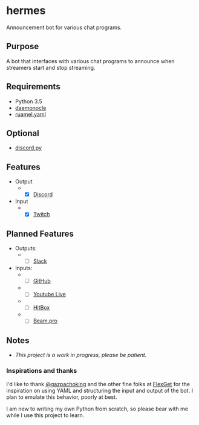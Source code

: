 # hermes
Announcement bot for various chat programs.

## Purpose
A bot that interfaces with various chat programs to announce when streamers start and stop streaming.

## Requirements
* Python 3.5
* [daemonocle](https://github.com/jnrbsn/daemonocle)
* [ruamel.yaml](https://pypi.python.org/pypi/ruamel.yaml)

## Optional
* [discord.py](https://github.com/Rapptz/discord.py)

## Features
* Output
  * - [x] [Discord](https://www.discordapp.com)
* Input
  * - [x] [Twitch](https://www.twitch.tv/)

## Planned Features
* Outputs:
  * - [ ] [Slack](https://slack.com)
* Inputs:
  * - [ ] [GitHub](https://github.com)
  * - [ ] [Youtube Live](https://gaming.youtube.com/live)
  * - [ ] [HitBox](https://www.hitbox.tv)
  * - [ ] [Beam.pro](https://beam.pro)

## Notes
* *This project is a work in progress, please be patient.*

### Inspirations and thanks
I'd like to thank [@gazpachoking](https://github.com/gazpachoking) and the other fine folks at [FlexGet](https://github.com/Flexget) for the inspiration on using YAML and structuring the input and output of the bot.  I plan to emulate this behavior, poorly at best.

I am new to writing my own Python from scratch, so please bear with me while I use this project to learn.
